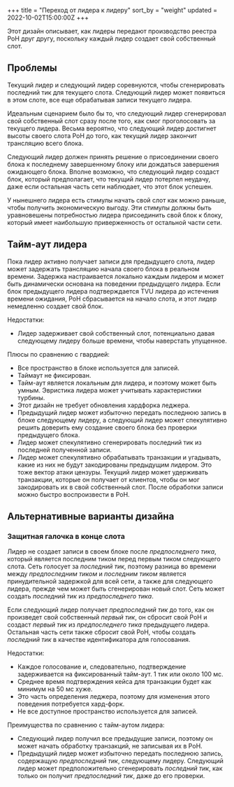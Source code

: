 +++
title = "Переход от лидера к лидеру"
sort_by = "weight"
updated = 2022-10-02T15:00:00Z
+++

Этот дизайн описывает, как лидеры передают производство реестра PoH друг другу, поскольку каждый лидер создает свой собственный слот.

## Проблемы

Текущий лидер и следующий лидер соревнуются, чтобы сгенерировать последний тик для текущего слота. Следующий лидер может появиться в этом слоте, все еще обрабатывая записи текущего лидера.

Идеальным сценарием было бы то, что следующий лидер сгенерировал свой собственный слот сразу после того, как смог проголосовать за текущего лидера. Весьма вероятно, что следующий лидер достигнет высоты своего слота PoH до того, как текущий лидер закончит трансляцию всего блока.

Следующий лидер должен принять решение о присоединении своего блока к последнему завершенному блоку или дождаться завершения ожидающего блока. Вполне возможно, что следующий лидер создаст блок, который предполагает, что текущий лидер потерпел неудачу, даже если остальная часть сети наблюдает, что этот блок успешен.

У нынешнего лидера есть стимулы начать свой слот как можно раньше, чтобы получить экономическую выгоду. Эти стимулы должны быть уравновешены потребностью лидера присоединить свой блок к блоку, который имеет наибольшую приверженность от остальной части сети.

## Тайм-аут лидера

Пока лидер активно получает записи для предыдущего слота, лидер может задержать трансляцию начала своего блока в реальном времени. Задержка настраивается локально каждым лидером и может быть динамически основана на поведении предыдущего лидера. Если блок предыдущего лидера подтверждается TVU лидера до истечения времени ожидания, PoH сбрасывается на начало слота, и этот лидер немедленно создает свой блок.

Недостатки:

- Лидер задерживает свой собственный слот, потенциально давая следующему лидеру больше времени, чтобы наверстать упущенное.

Плюсы по сравнению с гвардией:

- Все пространство в блоке используется для записей.
- Таймаут не фиксирован.
- Тайм-аут является локальным для лидера, и поэтому может быть умным. Эвристика лидера может учитывать характеристики турбины.
- Этот дизайн не требует обновления хардфорка леджера.
- Предыдущий лидер может избыточно передать последнюю запись в блоке следующему лидеру, а следующий лидер может спекулятивно решить доверить ему создание своего блока без проверки предыдущего блока.
- Лидер может спекулятивно сгенерировать последний тик из последней полученной записи.
- Лидер может спекулятивно обрабатывать транзакции и угадывать, какие из них не будут закодированы предыдущим лидером. Это тоже вектор атаки цензуры. Текущий лидер может удерживать транзакции, которые он получает от клиентов, чтобы он мог закодировать их в свой собственный слот. После обработки записи можно быстро воспроизвести в PoH.

## Альтернативные варианты дизайна

### Защитная галочка в конце слота

Лидер не создает записи в своем блоке после _предпоследнего тика_, который является последним тиком перед первым тиком следующего слота. Сеть голосует за _последний тик_, поэтому разница во времени между _предпоследним тиком_ и _последним тиком_ является принудительной задержкой для всей сети, а также для следующего лидера, прежде чем может быть сгенерирован новый слот. Сеть может создать _последний тик_ из _предпоследнего тика_.

Если следующий лидер получает _предпоследний тик_ до того, как он произведет свой собственный _первый тик_, он сбросит свой PoH и создаст _первый тик_ из _предпоследнего тика_ предыдущего лидера. Остальная часть сети также сбросит свой PoH, чтобы создать _последний тик_ в качестве идентификатора для голосования.

Недостатки:

- Каждое голосование и, следовательно, подтверждение задерживается на фиксированный тайм-аут. 1 тик или около 100 мс.
- Среднее время подтверждения кейса для транзакции будет как минимум на 50 мс хуже.
- Это часть определения леджера, поэтому для изменения этого поведения потребуется хард-форк.
- Не все доступное пространство используется для записей.

Преимущества по сравнению с тайм-аутом лидера:

- Следующий лидер получил все предыдущие записи, поэтому он может начать обработку транзакций, не записывая их в PoH.
- Предыдущий лидер может избыточно передать последнюю запись, содержащую _предпоследний тик_, следующему лидеру. Следующий лидер может предположительно сгенерировать _последний тик_, как только он получит _предпоследний тик_, даже до его проверки.
